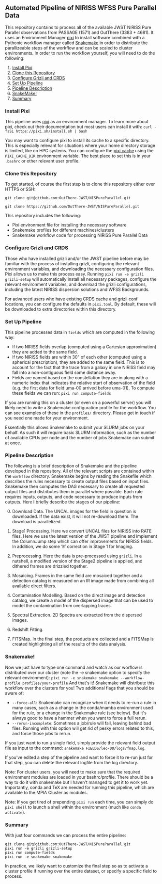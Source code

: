 ## Automated Pipeline of NIRISS WFSS Pure Parallel Data

This repository contains to process all of the available JWST NIRISS Pure Parallel observations from PASSAGE (1571) and OutThere (3383 + 4681). It uses an Environment Manager [pixi](https://pixi.sh/latest/) to install software combined with a Pythonic workflow manager called [Snakemake](https://snakemake.readthedocs.io/en/stable/) in order to distribute the parallizeable steps of the workflow and can be scaled to cluster environments. In order to run the workflow yourself, you will need to do the following:

1. [Install Pixi](#install-pixi)
2. [Clone this Repository](#clone-this-repository) 
3. [Configure Grizli and CRDS](#configure-grizli-and-crds)
4. [Set Up Pipeline](#set-up-pipeline)
5. [Pipeline Description](#pipeline-description)
5. [SnakeMake!](#snakemake)
6. [Summary](#summary)

### Install Pixi
This pipeline uses [pixi](https://pixi.sh/latest/) as an environment manager. To learn more about pixi, check out their documentation but most users can install it with:
`curl -fsSL https://pixi.sh/install.sh | bash`

You may want to configure pixi to install its cache to a specific directory. This is especially relevant for situations where your home directory storage is limited, like on HPC systems. You can configure the [pixi cache](https://pixi.sh/latest/reference/environment_variables/) using the `PIXI_CACHE_DIR` environment variable. The best place to set this is in your `.bashrc` or other relevant user profile.

### Clone this Repository
To get started, of course the first step is to clone this repository either over HTTPS or SSH:

`git clone git@github.com:OutThere-JWST/NISPureParallel.git`

`git clone https://github.com/OutThere-JWST/NISPureParallel.git`

This repository includes the following:

- Pixi environment file for installing the necessary software
- Snakemake profiles for different machines/clusters
- Snakemake workflow code for processing NIRISS Pure Parallel Data


### Configure Grizli and CRDS
Those who have installed grizli and/or the JWST pipeline before may be familiar with the process of installing grizli, configuring the relevant environment variables, and downloading the necessary configuration files. Pixi allows us to make this process easy. Running `pixi run -e grizli grizli-setup` will automatically install all necessary packages, configure the relevant environment variables, and download the grizli configurations, including the latest NIRISS dispersion solutions and WFSS Backgrounds.

For advanced users who have existing CRDS cache and grizli conf locations, you can configure the defaults in `pixi.toml`. By default, these will be downloaded to extra directories within this directory. 


### Set Up Pipeline
This pipeline processes data in `fields` which are computed in the following way:
- If two NIRISS fields overlap (computed using a Cartesian approximation) they are added to the same field.
- If two NIRISS fields are within 30" of each other (computed using a spherical prescription), they are added to the same field. This is to account for the fact that the trace from a galaxy in one NIRISS field may fall into a non-contiguous field some distance away.
- Fields are named based on the constellation they are in along with a numeric index that indicates the relative start of observation of the field (e.g. the first data for field uma-00 arrived before uma-01).
To compute these fields we can run: `pixi run compute-fields`

If you are running this on a cluster (or even on a powerful server) you will likely need to write a Snakemake configuration profile for the workflow. You can see examples of these in the `profiles/` directory. Please get in touch if you need one made for your environment.

Essentially this allows Snakemake to submit your SLURM jobs on your behalf. As such it will require basic SLURM information, such as the number of available CPUs per node and the number of jobs Snakemake can submit at once. 

### Pipeline Description
The following is a brief description of Snakemake and the pipeline developed in this repository. All of the relevant scripts are contained within the `workflow` directory. Snakemake begins by reading the Snakefile which describes the rules necessary to create output files based on input files. Snakemake then computes the DAG necessary to create all requested output files and distributes them in parallel where possible. Each rule requires inputs, outputs, and code necessary to produce inputs from outputs. Here I briefly describe the stages of our pipeline:

0) Download Data. The UNCAL images for the field in question is downloaded. If the data exist, it will not re-download them. The download is parallelized.

1) Stage1 Processing. Here we convert UNCAL files for NIRISS into RATE files. Here we use the latest version of the JWST pipeline and implement the ColumnJump step which can offer improvements for NIRISS fields. In addition, we do some 1/f correction in Stage 1 for Imaging.

2) Preprocessing. Here the data is pre-processed using `grizli`. In a nutshell, a modified version of the Stage2 pipeline is applied, and dithered frames are drizzled together.

3) Mosaicing. Frames in the same field are mosaiced together and a detection catalog is measured on an IR image made from combining all available direct filters.

4) Contamination Modelling. Based on the direct image and detection catalog, we create a model of the dispersed image that can be used to model the contamination from overlapping traces. 

5) Spectral Extraction. 2D Spectra are extracted from the dispersed images. 

6) Redshift Fitting. 

7) FITSMap. In the final step, the products are collected and a FITSMap is created highlighting all of the results of the data analysis.

### Snakemake!
Now we just have to type one command and watch as our worflow is distributed over our cluster (note the -e snakemake option to specify the relevant environment):
`pixi run -e snakemake snakemake --workflow-profile profiles/your-profile`
And that's it! Snakemake will distribute this workflow over the clusters for you! Two additional flags that you should be aware of:
- `--force-all`: Snakemake can recognize when it needs to re-run a rule in many cases, such as a change in the conda/mamba environment used for the rule, or a change in the Snakemake rule (see below). But it's always good to have a hammer when you want to force a full rerun.
- `--rerun-incomplete`: Sometimes a job/rule will fail, leaving behind bad files. Running with this option will get rid of pesky errors related to this, and force those jobs to rerun. 

If you just want to run a single field, simply provide the relevant field output file as input to the command: `snakemake FIELDS/leo-00/logs/fmap.log`.

If you've edited a step of the pipeline and want to force it to re-run just for that step, you can delete the relevant logfile from the log directory.

Note: For cluster users, you will need to make sure that the required environment modules are loaded in your bashrc/profile. There should be a way to do it with snakemake but I haven't managed to get it to work yet. Importantly, conda and TeX are needed for running this pipeline, which are available to the MPIA Cluster as modules.

Note: If you get tired of prepending `pixi run` each time, you can simply do `pixi shell` to launch a shell within the environment (much like `conda activate`).

### Summary
With just four commands we can process the entire pipeline:
```
git clone git@github.com:OutThere-JWST/NISPureParallel.git
pixi run -e grizli grizli-setup
pixi run compute-fields
pixi run -e snakemake snakemake
```
In practice, we likely want to customize the final step so as to activate a cluster profile if running over the entire dataset, or specify a specific field to process. 